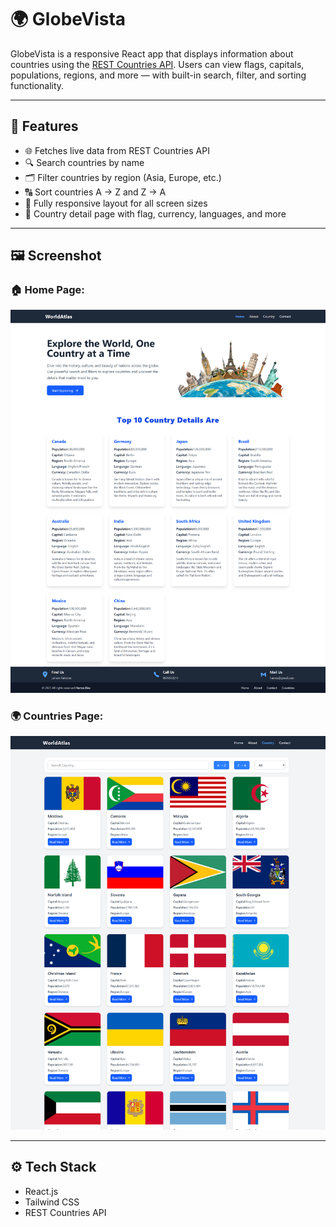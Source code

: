 # 🌍 GlobeVista

GlobeVista is a responsive React app that displays information about countries using the [REST Countries API](https://restcountries.com/). Users can view flags, capitals, populations, regions, and more — with built-in search, filter, and sorting functionality.

---

## 🚀 Features

- 🌐 Fetches live data from REST Countries API
- 🔍 Search countries by name
- 🗂️ Filter countries by region (Asia, Europe, etc.)
- 🔠 Sort countries A → Z and Z → A
- 📱 Fully responsive layout for all screen sizes
- 🎌 Country detail page with flag, currency, languages, and more

---

## 🖼️ Screenshot

### 🏠 Home Page:

![Home Page](./screenshots/homescreen.png)

### 🌍 Countries Page:

![Countries Page](./screenshots/countryss.png)

---

## ⚙️ Tech Stack

- React.js
- Tailwind CSS
- REST Countries API
